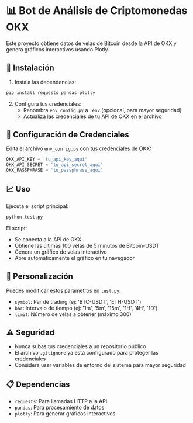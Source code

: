 # 📊 Bot de Análisis de Criptomonedas OKX

Este proyecto obtiene datos de velas de Bitcoin desde la API de OKX y genera gráficos interactivos usando Plotly.

## 🚀 Instalación

1. Instala las dependencias:
```bash
pip install requests pandas plotly
```

2. Configura tus credenciales:
   - Renombra `env_config.py` a `.env` (opcional, para mayor seguridad)
   - Actualiza las credenciales de tu API de OKX en el archivo

## 🔐 Configuración de Credenciales

Edita el archivo `env_config.py` con tus credenciales de OKX:

```python
OKX_API_KEY = 'tu_api_key_aqui'
OKX_API_SECRET = 'tu_api_secret_aqui'
OKX_PASSPHRASE = 'tu_passphrase_aqui'
```

## 📈 Uso

Ejecuta el script principal:

```bash
python test.py
```

El script:
- Se conecta a la API de OKX
- Obtiene las últimas 100 velas de 5 minutos de Bitcoin-USDT
- Genera un gráfico de velas interactivo
- Abre automáticamente el gráfico en tu navegador

## 🔧 Personalización

Puedes modificar estos parámetros en `test.py`:

- `symbol`: Par de trading (ej: 'BTC-USDT', 'ETH-USDT')
- `bar`: Intervalo de tiempo (ej: '1m', '5m', '15m', '1H', '4H', '1D')
- `limit`: Número de velas a obtener (máximo 300)

## ⚠️ Seguridad

- Nunca subas tus credenciales a un repositorio público
- El archivo `.gitignore` ya está configurado para proteger las credenciales
- Considera usar variables de entorno del sistema para mayor seguridad

## 📋 Dependencias

- `requests`: Para llamadas HTTP a la API
- `pandas`: Para procesamiento de datos
- `plotly`: Para generar gráficos interactivos 